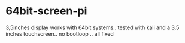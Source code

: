 # 64bit-screen-pi
3,5inches display works with 64bit systems.. tested with kali and a 3,5 inches touchscreen.. no bootloop .. all fixed
